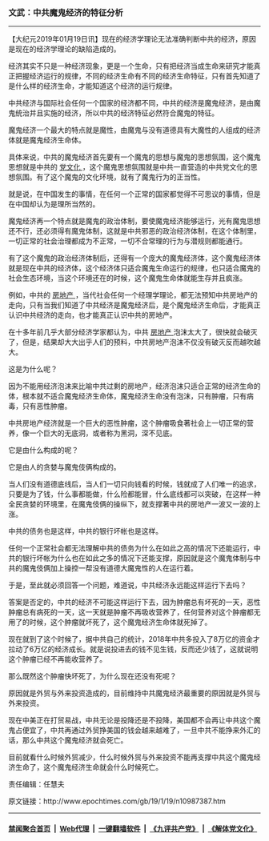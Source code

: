 ### 文武：中共魔鬼经济的特征分析
------------------------

<p>
 【大纪元2019年01月19日讯】现在的经济学理论无法准确判断中共的经济，原因是现在的经济学理论的缺陷造成的。
</p>
<p style="font-weight: 400;">
 经济其实不只是一种经济现象，更是一个生命，只有把经济当成生命来研究才能真正把握经济运行的规律，不同的经济生命有不同的经济生命特征，只有首先知道了是什么样的经济生命，才能知道这个经济的运行规律。
</p>
<p style="font-weight: 400;">
 中共经济与国际社会任何一个国家的经济都不同，中共的经济是魔鬼经济，是由魔鬼统治并且实施的经济，所以中共的经济特征必然符合魔鬼的特征。
</p>
<p style="font-weight: 400;">
 魔鬼经济一个最大的特点就是魔性，由魔鬼与没有道德具有大魔性的人组成的经济体就是魔鬼经济生命体。
</p>
<p style="font-weight: 400;">
 具体来说，中共的魔鬼经济首先要有一个魔鬼的思想与魔鬼的思想氛围，这个魔鬼思想就是中共的
 <a href="http://www.epochtimes.com/gb/tag/%E5%85%9A%E6%96%87%E5%8C%96.html">
  党文化
 </a>
 ，这个魔鬼思想氛围就是中共一直营造的中共党文化的思想氛围。有了这个魔鬼的文化环境，就有了魔鬼行为的正当性。
</p>
<p style="font-weight: 400;">
 就是说，在中国发生的事情，在任何一个正常的国家都觉得不可思议的事情，但是在中国却认为是理所当然的。
</p>
<p style="font-weight: 400;">
 魔鬼经济再一个特点就是魔鬼的政治体制，要使魔鬼经济能够运行，光有魔鬼思想还不行，还必须得有魔鬼体制，这就是中共邪恶的政治经济体制，在这个体制里，一切正常的社会治理都成为不正常，一切不合常理的行为与潜规则都能通行。
</p>
<p style="font-weight: 400;">
 有了这个魔鬼的政治经济体制后，还得有一个庞大的魔鬼经济体，这个魔鬼经济体就是现在中共的经济体，这个经济体只适合魔鬼生命运行的规律，也只适合魔鬼的社会生态环境，当这个环境还在的时候，这个魔鬼生命体就能生存并且疯涨。
</p>
<p style="font-weight: 400;">
 例如，中共的
 <a href="http://www.epochtimes.com/gb/tag/%E6%88%BF%E5%9C%B0%E4%BA%A7.html">
  房地产
 </a>
 ，当代社会任何一个经理学理论，都无法预知中共房地产的走向，只有当我们知道了中共经济是魔鬼经济后，是个魔鬼经济生命后，才能真正认识中共经济的走向，也才能真正认识中共的房地产。
</p>
<p style="font-weight: 400;">
 在十多年前几乎大部分经济学家都认为，中共
 <a href="http://www.epochtimes.com/gb/tag/%E6%88%BF%E5%9C%B0%E4%BA%A7.html">
  房地产
 </a>
 泡沫太大了，很快就会破灭了，但是，结果却大大出乎人们的预料，中共房地产泡沫不仅没有破灭反而越吹越大。
</p>
<p style="font-weight: 400;">
 这是为什么呢？
</p>
<p style="font-weight: 400;">
 因为不能用经济泡沫来比喻中共过剩的房地产，经济泡沫只适合正常的经济生命的体，根本就不适合魔鬼经济生命体，魔鬼经济生命没有泡沫，只有肿瘤，只有病毒，只有恶性肿瘤。
</p>
<p style="font-weight: 400;">
 中共房地产经济就是一个巨大的恶性肿瘤，这个肿瘤吸食著社会上一切正常的营养，像一个巨大的无底洞，或者称为黑洞，深不见底。
</p>
<p style="font-weight: 400;">
 它是由什么构成的呢？
</p>
<p style="font-weight: 400;">
 它是由人的贪婪与魔鬼伎俩构成的。
</p>
<p style="font-weight: 400;">
 当人们没有道德底线后，当人们一切只向钱看的时候，钱就成了人们唯一的追求，只要是为了钱，什么事都能做，什么险都能冒，什么底线都可以突破，在这样一种全民贪婪的环境里，在魔鬼伎俩的操纵下，就支撑著中共的房地产一波又一波的上涨。
</p>
<p style="font-weight: 400;">
 中共的债务也是这样，中共的银行坏帐也是这样。
</p>
<p style="font-weight: 400;">
 任何一个正常社会都无法理解中共的债务为什么在如此之高的情况下还能运行，中共的银行坏帐为什么也在如此之多的情况下还能支撑，原因就是这个魔鬼体制与中共的魔鬼伎俩加上操控一帮没有道德大魔鬼性的人在运行着。
</p>
<p style="font-weight: 400;">
 于是，至此就必须回答一个问题，难道说，中共经济永远能这样运行下去吗？
</p>
<p style="font-weight: 400;">
 答案是否定的，中共的经济不可能这样运行下去，因为肿瘤总有坏死的一天，恶性肿瘤总有病死的一天，这一天就是肿瘤不再吸收营养了，任何营养对这个肿瘤都无用了的时候，这个肿瘤就坏死了，这个魔鬼经济生命体就死掉了。
</p>
<p style="font-weight: 400;">
 现在就到了这个时候了，据中共自己的统计，2018年中共多投入了8万亿的资金才拉动了6万亿的经济成长。就是说投进去的钱不见生钱，反而还少钱了，这就说明这个肿瘤已经不再能收营养了。
</p>
<p style="font-weight: 400;">
 那么既然这个肿瘤快坏死了，为什么现在还没有死呢？
</p>
<p style="font-weight: 400;">
 原因就是外贸与外来投资造成的，目前维持中共魔鬼经济最重要的原因就是外贸与外来投资。
</p>
<p style="font-weight: 400;">
 现在中美正在打贸易战，中共无论是投降还是不投降，美国都不会再让中共这个魔鬼占便宜了，中共再通过外贸挣美国的钱会越来越难了，一旦中共不能挣来外汇的话，那么中共这个魔鬼经济就会死亡。
</p>
<p style="font-weight: 400;">
 目前就看什么时候外贸减少，什么时候外贸与外来投资不能再支撑中共这个魔鬼经济生命了，这个魔鬼经济生命就会什么时候死亡。
</p>
<p style="font-weight: 400;">
 责任编辑：任慧夫
</p>
<p style="font-weight: 400;">
</p>
原文链接：http://www.epochtimes.com/gb/19/1/19/n10987387.htm


------------------------
#### [禁闻聚合首页](https://github.com/gfw-breaker/banned-news/blob/master/README.md) &nbsp;|&nbsp; [Web代理](https://github.com/gfw-breaker/open-proxy/blob/master/README.md) &nbsp;|&nbsp; [一键翻墙软件](https://github.com/gfw-breaker/nogfw/blob/master/README.md) &nbsp;|&nbsp; [《九评共产党》](https://github.com/gfw-breaker/9ping.md/blob/master/README.md#九评之一评共产党是什么) &nbsp;|&nbsp; [《解体党文化》](https://github.com/gfw-breaker/jtdwh.md/blob/master/README.md#绪论)